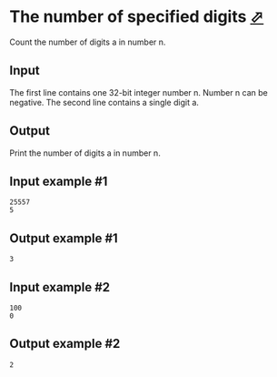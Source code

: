 # The number of specified digits [⬀](https://www.e-olymp.com/en/contests/9563/problems/83873)
Count the number of digits a in number n.

## Input
The first line contains one 32-bit integer number n. Number n can be negative. The second line contains a single digit a.

## Output
Print the number of digits a in number n.

## Input example #1
```
25557
5
```

## Output example #1
```
3
```

## Input example #2
```
100
0
```

## Output example #2
```
2
```
